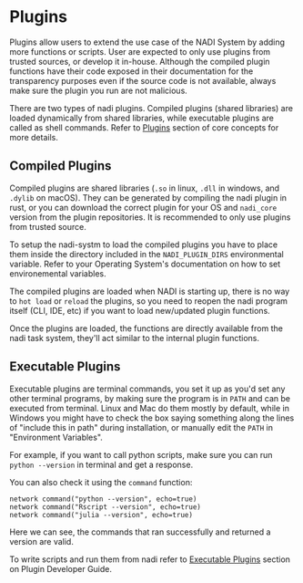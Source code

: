 # Plugins
<div class="warning">
Plugins allow users to extend the use case of the NADI System by adding more functions or scripts. User are expected to only use plugins from trusted sources, or develop it in-house. Although the compiled plugin functions have their code exposed in their documentation for the transparency purposes even if the source code is not available, always make sure the plugin you run are not malicious.
</div>


There are two types of nadi plugins.
Compiled plugins (shared libraries) are loaded dynamically from shared libraries, while executable plugins are called as shell commands. Refer to [Plugins](./intro/plugins.md) section of core concepts for more details.

## Compiled Plugins
Compiled plugins are shared libraries (`.so` in linux, `.dll` in windows, and `.dylib` on macOS). They can be generated by compiling the nadi plugin in rust, or you can download the correct plugin for your OS and `nadi_core` version from the plugin repositories. It is recommended to only use plugins from trusted source.

To setup the nadi-systm to load the compiled plugins you have to place them inside the directory included in the `NADI_PLUGIN_DIRS` environmental variable. Refer to your Operating System's documentation on how to set environemental variables.

The compiled plugins are loaded when NADI is starting up, there is no way to `hot load` or `reload` the plugins, so you need to reopen the nadi program itself (CLI, IDE, etc) if you want to load new/updated plugin functions.

Once the plugins are loaded, the functions are directly available from the nadi task system, they'll act similar to the internal plugin functions.

## Executable Plugins
Executable plugins are terminal commands, you set it up as you'd set any other terminal programs, by making sure the program is in `PATH` and can be executed from terminal. Linux and Mac do them mostly by default, while in Windows you might have to check the box saying something along the lines of "include this in path" during installation, or manually edit the `PATH` in "Environment Variables".

For example, if you want to call python scripts, make sure you can run `python --version` in terminal and get a response.

You can also check it using the `command` function:

```task run
network command("python --version", echo=true)
network command("Rscript --version", echo=true)
network command("julia --version", echo=true)
```
Here we can see, the commands that ran successfully and returned a version are valid.

To write scripts and run them from nadi refer to [Executable Plugins](plugin-dev/exe-plugins.md) section on Plugin Developer Guide.

